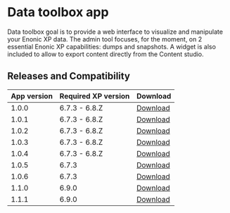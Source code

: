 # Data toolbox app

Data toolbox goal is to provide a web interface to visualize and manipulate your Enonic XP data. 
The admin tool focuses, for the moment, on 2 essential Enonic XP capabilities: dumps and snapshots. 
A widget is also included to allow to export content directly from the Content studio.


## Releases and Compatibility

| App version | Required XP version | Download |
| ----------- | ------------------- | -------- |
| 1.0.0 | 6.7.3 - 6.8.Z | [Download](https://dl.bintray.com/rcd-systems/rcd-repo/systems/rcd/enonic/datatoolbox/1.0.0/datatoolbox-1.0.0.jar) |
| 1.0.1 | 6.7.3 - 6.8.Z | [Download](https://dl.bintray.com/rcd-systems/rcd-repo/systems/rcd/enonic/datatoolbox/1.0.1/datatoolbox-1.0.1.jar) |
| 1.0.2 | 6.7.3 - 6.8.Z | [Download](https://dl.bintray.com/rcd-systems/rcd-repo/systems/rcd/enonic/datatoolbox/1.0.2/datatoolbox-1.0.2.jar) |
| 1.0.3 | 6.7.3 - 6.8.Z | [Download](https://dl.bintray.com/rcd-systems/rcd-repo/systems/rcd/enonic/datatoolbox/1.0.3/datatoolbox-1.0.3.jar) |
| 1.0.4 | 6.7.3 - 6.8.Z | [Download](https://dl.bintray.com/rcd-systems/rcd-repo/systems/rcd/enonic/datatoolbox/1.0.4/datatoolbox-1.0.4.jar) |
| 1.0.5 | 6.7.3 | [Download](https://dl.bintray.com/rcd-systems/rcd-repo/systems/rcd/enonic/datatoolbox/1.0.5/datatoolbox-1.0.5.jar) |
| 1.0.6 | 6.7.3 | [Download](https://dl.bintray.com/rcd-systems/rcd-repo/systems/rcd/enonic/datatoolbox/1.0.6/datatoolbox-1.0.6.jar) |
| 1.1.0 | 6.9.0 | [Download](https://dl.bintray.com/rcd-systems/rcd-repo/systems/rcd/enonic/datatoolbox/1.1.0/datatoolbox-1.1.0.jar) |
| 1.1.1 | 6.9.0 | [Download](https://dl.bintray.com/rcd-systems/rcd-repo/systems/rcd/enonic/datatoolbox/1.1.1-beta-2/datatoolbox-1.1.1.jar) |

